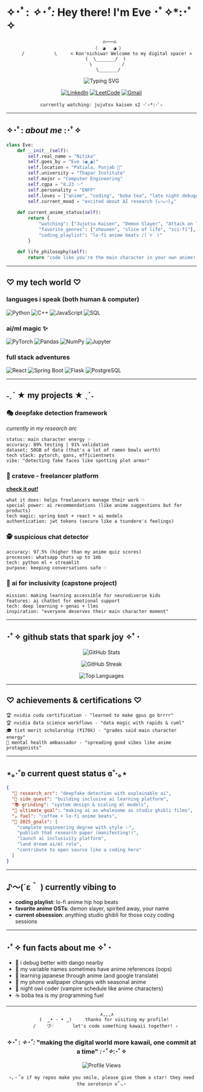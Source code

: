 # ✧･ﾟ: *✧･ﾟ:* Hey there! I'm Eve ･ﾟ✧*:･ﾟ✧

<div align="center">
  
```
      ∩───∩
     （  ◕   ◕ ）
    /           \     < Kon'nichiwa! Welcome to my digital space! >
   (  \_______/  )
    \           /
     \_______/
```

![Typing SVG](https://readme-typing-svg.herokuapp.com?font=JetBrains+Mono&size=24&duration=4000&pause=800&color=F8BBD0&center=true&vCenter=true&width=700&lines=✧+AI+%26+ML+Otaku+✧;Coding+like+it's+my+anime+arc;Building+the+future+with+✨kawaii✨+code;Computer+Engineering+%40+Thapar;Making+AI+more+inclusive+～(＾◡＾)～)

</div>

<div align="center">
  
[![LinkedIn](https://img.shields.io/badge/LinkedIn-pastel?style=flat-square&logo=linkedin&logoColor=white&color=E1BEE7)](https://linkedin.com/in/Nitika)
[![LeetCode](https://img.shields.io/badge/LeetCode-kawaii?style=flat-square&logo=LeetCode&logoColor=white&color=FFD1DC)](https://leetcode.com/nitika)
[![Gmail](https://img.shields.io/badge/Gmail-soft?style=flat-square&logo=gmail&logoColor=white&color=B8E6B8)](mailto:nitikaahlawat3@gmail.com)

`currently watching: jujutsu kaisen s2 ･ﾟ✧*:･ﾟ✧`

</div>

---

## ✧･ﾟ: *about me* :･ﾟ✧

```python
class Eve:
    def __init__(self):
        self.real_name = "Nitika"
        self.goes_by = "Eve (◕‿◕)"
        self.location = "Patiala, Punjab 🌸"
        self.university = "Thapar Institute"
        self.major = "Computer Engineering"
        self.cgpa = "8.23 ✨"
        self.personality = "ENFP" 
        self.loves = ["anime", "coding", "boba tea", "late night debugging"]
        self.current_mood = "excited about AI research (๑˃̵ᴗ˂̵)و"
        
    def current_anime_status(self):
        return {
            "watching": ["Jujutsu Kaisen", "Demon Slayer", "Attack on Titan"],
            "favorite_genres": ["shounen", "slice of life", "sci-fi"],
            "coding_playlist": "lo-fi anime beats ♪(´▽｀)"
        }
        
    def life_philosophy(self):
        return "code like you're the main character in your own anime! ✧"
```

---

## ♡ my tech world ♡

### languages i speak (both human & computer) 
![Python](https://img.shields.io/badge/python-kawaii?style=for-the-badge&logo=python&logoColor=white&color=FFB6C1)
![C++](https://img.shields.io/badge/c++-aesthetic?style=for-the-badge&logo=c%2B%2B&logoColor=white&color=DDA0DD)
![JavaScript](https://img.shields.io/badge/javascript-pastel?style=for-the-badge&logo=javascript&logoColor=white&color=F0E68C)
![SQL](https://img.shields.io/badge/SQL-soft?style=for-the-badge&logo=mysql&logoColor=white&color=B8E6B8)

### ai/ml magic ✨
![PyTorch](https://img.shields.io/badge/PyTorch-kawaii?style=for-the-badge&logo=PyTorch&logoColor=white&color=FFB6C1)
![Pandas](https://img.shields.io/badge/pandas-aesthetic?style=for-the-badge&logo=pandas&logoColor=white&color=E6E6FA)
![NumPy](https://img.shields.io/badge/numpy-dreamy?style=for-the-badge&logo=numpy&logoColor=white&color=F0F8FF)
![Jupyter](https://img.shields.io/badge/jupyter-soft?style=for-the-badge&logo=jupyter&logoColor=white&color=DDD6FE)

### full stack adventures 
![React](https://img.shields.io/badge/react-pastel?style=for-the-badge&logo=react&logoColor=white&color=B8E6B8)
![Spring Boot](https://img.shields.io/badge/spring-kawaii?style=for-the-badge&logo=spring&logoColor=white&color=FFD1DC)
![Flask](https://img.shields.io/badge/flask-aesthetic?style=for-the-badge&logo=flask&logoColor=white&color=E1BEE7)
![PostgreSQL](https://img.shields.io/badge/postgresql-dreamy?style=for-the-badge&logo=postgresql&logoColor=white&color=F5DEB3)

---

## ˗ˏˋ ★ my projects ★ ˎˊ˗

### 🎭 deepfake detection framework
*currently in my research arc* 
```
status: main character energy ✨
accuracy: 89% testing | 91% validation 
dataset: 50GB of data (that's a lot of ramen bowls worth)
tech stack: pytorch, gans, efficientnets
vibe: "detecting fake faces like spotting plot armor"
```

### 🌸 crateve - freelancer platform 
**[check it out!](https://crate-eve.vercel.app)** 
```
what it does: helps freelancers manage their work ♡
special power: ai recommendations (like anime suggestions but for products)
tech magic: spring boot + react + ai models
authentication: jwt tokens (secure like a tsundere's feelings)
```

### 🕵️ suspicious chat detector 
```
accuracy: 97.5% (higher than my anime quiz scores)
processes: whatsapp chats up to 1mb
tech: python ml + streamlit 
purpose: keeping conversations safe ♡
```

### 🌈 ai for inclusivity (capstone project)
```
mission: making learning accessible for neurodiverse kids
features: ai chatbot for emotional support
tech: deep learning + genai + llms
inspiration: "everyone deserves their main character moment"
```

---

## ･ﾟ✧ github stats that spark joy ✧ﾟ･

<div align="center">

![GitHub Stats](https://github-readme-stats.vercel.app/api?username=Nitika13&theme=buefy&hide_border=true&include_all_commits=true&count_private=true&bg_color=0d1117&title_color=F8BBD0&text_color=E6E6FA&icon_color=DDA0DD)

![GitHub Streak](https://github-readme-streak-stats.herokuapp.com/?user=Nitika13&theme=buefy&hide_border=true&background=0d1117&stroke=F8BBD0&ring=DDA0DD&fire=FFB6C1&currStreakLabel=E6E6FA&currStreakNum=F8BBD0&sideNums=E6E6FA&sideLabels=DDA0DD&dates=B8E6B8)

![Top Languages](https://github-readme-stats.vercel.app/api/top-langs/?username=Nitika13&theme=buefy&hide_border=true&include_all_commits=true&count_private=true&layout=compact&bg_color=0d1117&title_color=F8BBD0&text_color=E6E6FA)

</div>

---

## ♡ achievements & certifications ♡

```
🏆 nvidia cuda certification - "learned to make gpus go brrrr"
🏆 nvidia data science workflows - "data magic with rapids & cuml" 
🎓 tiet merit scholarship (₹170k) - "grades said main character energy"
💬 mental health ambassador - "spreading good vibes like anime protagonists"
```

---

## ⋆｡‧˚ʚ current quest status ɞ˚‧｡⋆

```json
{
  "🔬 research_arc": "deepfake detection with explainable ai",
  "🤖 side_quest": "building inclusive ai learning platform", 
  "📚 grinding": "system design & scaling ml models",
  "🌟 ultimate_goal": "making ai as wholesome as studio ghibli films",
  "☕ fuel": "coffee + lo-fi anime beats",
  "🎯 2025_goals": [
    "complete engineering degree with style ✨",
    "publish that research paper (manifesting!)",
    "launch ai inclusivity platform",
    "land dream ai/ml role",
    "contribute to open source like a coding hero"
  ]
}
```

---

## ♪～(´ε｀ ) currently vibing to

- **coding playlist**: lo-fi anime hip hop beats
- **favorite anime OSTs**: demon slayer, spirited away, your name
- **current obsession**: anything studio ghibli for those cozy coding sessions

---

## ･ﾟ✧ fun facts about me ✧ﾟ･

- 🍡 i debug better with dango nearby 
- 🌸 my variable names sometimes have anime references (oops)
- 🎌 learning japanese through anime (and google translate)
- 📱 my phone wallpaper changes with seasonal anime 
- 🌙 night owl coder (vampire schedule like anime characters)
- ☕ boba tea is my programming fuel 

---

<div align="center">

```
    ∧,,,∧
   (  ̳• · • ̳)     thanks for visiting my profile! 
   /    づ♡       let's code something kawaii together! ✧
```

### ✧･ﾟ: *✧･ﾟ:* "making the digital world more kawaii, one commit at a time" *:･ﾟ✧*:･ﾟ✧

![Profile Views](https://komarev.com/ghpvc/?username=Nitika13&label=visitors&color=F8BBD0&style=flat)

`⋆｡‧˚ʚ if my repos make you smile, please give them a star! they need the serotonin ɞ˚‧｡⋆`

</div>
